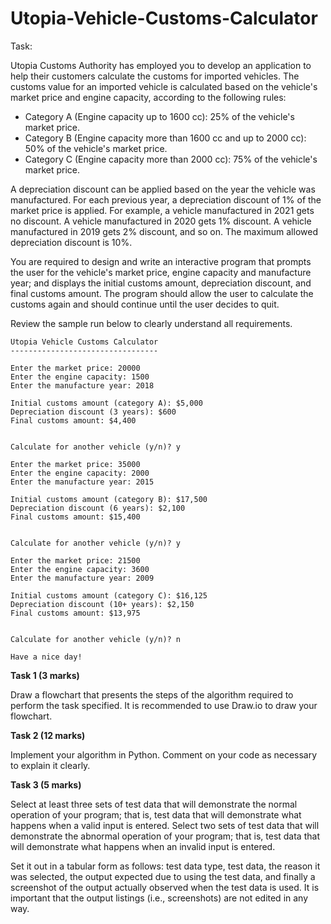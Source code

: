 # Utopia-Vehicle-Customs-Calculator


Task:

Utopia Customs Authority has employed you to develop an application to help their customers calculate the customs for imported vehicles.  The customs value for an imported vehicle is calculated based on the vehicle's market price and engine capacity, according to the following rules:

- Category A (Engine capacity up to 1600 cc): 25% of the vehicle's market price.
- Category B (Engine capacity more than 1600 cc and up to 2000 cc): 50% of the vehicle's market price.
- Category C (Engine capacity more than 2000 cc): 75% of the vehicle's market price.

A depreciation discount can be applied based on the year the vehicle was manufactured. For each previous year, a depreciation discount of 1% of the market price is applied. For example, a vehicle manufactured in 2021 gets no discount. A vehicle manufactured in 2020 gets 1% discount. A vehicle manufactured in 2019 gets 2% discount, and so on. The maximum allowed depreciation discount is 10%.

You are required to design and write an interactive program that prompts the user for the vehicle's market price, engine capacity and manufacture year; and displays the initial customs amount, depreciation discount, and final customs amount. The program should allow the user to calculate the customs again and should continue until the user decides to quit.

Review the sample run below to clearly understand all requirements.

```
Utopia Vehicle Customs Calculator
---------------------------------

Enter the market price: 20000
Enter the engine capacity: 1500
Enter the manufacture year: 2018

Initial customs amount (category A): $5,000
Depreciation discount (3 years): $600
Final customs amount: $4,400


Calculate for another vehicle (y/n)? y

Enter the market price: 35000
Enter the engine capacity: 2000
Enter the manufacture year: 2015

Initial customs amount (category B): $17,500
Depreciation discount (6 years): $2,100
Final customs amount: $15,400


Calculate for another vehicle (y/n)? y

Enter the market price: 21500
Enter the engine capacity: 3600
Enter the manufacture year: 2009

Initial customs amount (category C): $16,125
Depreciation discount (10+ years): $2,150
Final customs amount: $13,975


Calculate for another vehicle (y/n)? n

Have a nice day!
```

**Task 1 (3 marks)**

Draw a flowchart that presents the steps of the algorithm required to perform the task specified. It is recommended to use Draw.io to draw your flowchart.

**Task 2 (12 marks)**

Implement your algorithm in Python. Comment on your code as necessary to explain it clearly. 

**Task 3 (5 marks)**

Select at least three sets of test data that will demonstrate the normal operation of your program; that is, test data that will demonstrate what happens when a valid input is entered. Select two sets of test data that will demonstrate the abnormal operation of your program; that is, test data that will demonstrate what happens when an invalid input is entered.

Set it out in a tabular form as follows: test data type, test data, the reason it was selected, the output expected due to using the test data, and finally a screenshot of the output actually observed when the test data is used. It is important that the output listings (i.e., screenshots) are not edited in any way.
